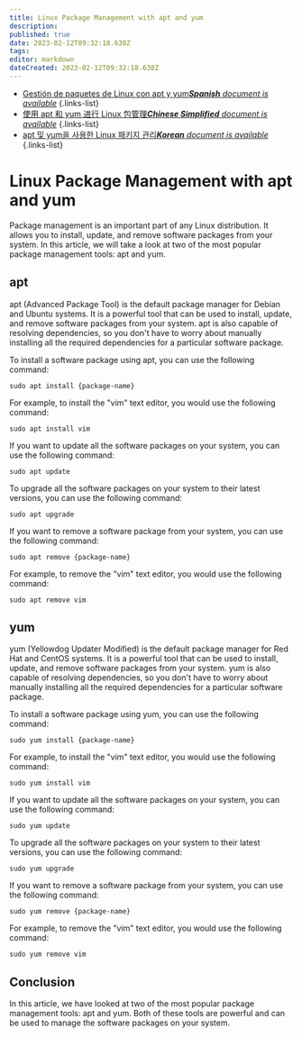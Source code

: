 ```yaml
---
title: Linux Package Management with apt and yum
description: 
published: true
date: 2023-02-12T09:32:18.638Z
tags: 
editor: markdown
dateCreated: 2023-02-12T09:32:18.638Z
---
```


- [Gestión de paquetes de Linux con apt y yum***Spanish** document is available*](/es/Knowledge-base/Linux/linux-package-management-with-apt-and-yum)
{.links-list}
- [使用 apt 和 yum 进行 Linux 包管理***Chinese Simplified** document is available*](/zh/Knowledge-base/Linux/linux-package-management-with-apt-and-yum)
{.links-list}
- [apt 및 yum을 사용한 Linux 패키지 관리***Korean** document is available*](/ko/Knowledge-base/Linux/linux-package-management-with-apt-and-yum)
{.links-list}



# Linux Package Management with apt and yum

Package management is an important part of any Linux distribution. It allows you to install, update, and remove software packages from your system. In this article, we will take a look at two of the most popular package management tools: apt and yum.

## apt

apt (Advanced Package Tool) is the default package manager for Debian and Ubuntu systems. It is a powerful tool that can be used to install, update, and remove software packages from your system. apt is also capable of resolving dependencies, so you don't have to worry about manually installing all the required dependencies for a particular software package.

To install a software package using apt, you can use the following command:

```
sudo apt install {package-name}
```

For example, to install the "vim" text editor, you would use the following command:

```
sudo apt install vim
```

If you want to update all the software packages on your system, you can use the following command:

```
sudo apt update
```

To upgrade all the software packages on your system to their latest versions, you can use the following command:

```
sudo apt upgrade
```

If you want to remove a software package from your system, you can use the following command:

```
sudo apt remove {package-name}
```

For example, to remove the "vim" text editor, you would use the following command:

```
sudo apt remove vim
```

## yum

yum (Yellowdog Updater Modified) is the default package manager for Red Hat and CentOS systems. It is a powerful tool that can be used to install, update, and remove software packages from your system. yum is also capable of resolving dependencies, so you don't have to worry about manually installing all the required dependencies for a particular software package.

To install a software package using yum, you can use the following command:

```
sudo yum install {package-name}
```

For example, to install the "vim" text editor, you would use the following command:

```
sudo yum install vim
```

If you want to update all the software packages on your system, you can use the following command:

```
sudo yum update
```

To upgrade all the software packages on your system to their latest versions, you can use the following command:

```
sudo yum upgrade
```

If you want to remove a software package from your system, you can use the following command:

```
sudo yum remove {package-name}
```

For example, to remove the "vim" text editor, you would use the following command:

```
sudo yum remove vim
```

## Conclusion

In this article, we have looked at two of the most popular package management tools: apt and yum. Both of these tools are powerful and can be used to manage the software packages on your system.
